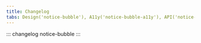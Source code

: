 ```yaml
---
title: Changelog
tabs: Design('notice-bubble'), A11y('notice-bubble-a11y'), API('notice-bubble-api'), Example('notice-bubble-example'), Changelog('notice-bubble-changelog')
---
```


::: changelog notice-bubble :::
